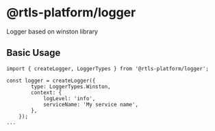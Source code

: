# @rtls-platform/logger

Logger based on winston library

## Basic Usage

```
import { createLogger, LoggerTypes } from '@rtls-platform/logger';

const logger = createLogger({
        type: LoggerTypes.Winston,
        context: {
            logLevel: 'info',
            serviceName: 'My service name',
        },
    });
...
```
